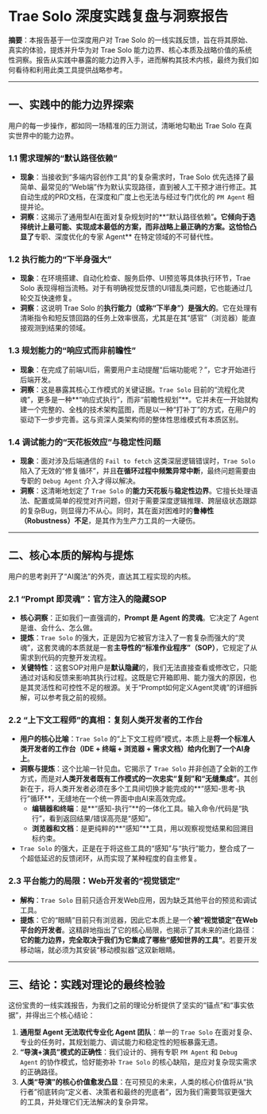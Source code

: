 # Trae Solo 深度实践复盘与洞察报告

**摘要**：本报告基于一位深度用户对 Trae Solo 的一线实践反馈，旨在将其原始、真实的体验，提炼并升华为对 Trae Solo 能力边界、核心本质及战略价值的系统性洞察。报告从实践中暴露的能力边界入手，进而解构其技术内核，最终为我们如何看待和利用此类工具提供战略参考。

---

## 一、实践中的能力边界探索

用户的每一步操作，都如同一场精准的压力测试，清晰地勾勒出 Trae Solo 在真实世界中的能力边界。

### 1.1 需求理解的“默认路径依赖”

*   **现象**：当接收到“多端内容创作工具”的复杂需求时，Trae Solo 优先选择了最简单、最常见的“Web端”作为默认实现路径，直到被人工干预才进行修正。其自动生成的PRD文档，在深度和广度上也无法与经过专门优化的 `PM Agent` 相提并论。
*   **洞察**：这揭示了通用型AI在面对复杂规划时的**“默认路径依赖”**。它倾向于选择统计上最可能、实现成本最低的方案，而非战略上最正确的方案。这恰恰凸显了**专职、深度优化的专家 Agent** 在特定领域的不可替代性。

### 1.2 执行能力的“下半身强大”

*   **现象**：在环境搭建、自动化检查、服务启停、UI预览等具体执行环节，Trae Solo 表现得相当流畅。对于有明确视觉反馈的UI错乱类问题，它也能通过几轮交互快速修复。
*   **洞察**：这说明 Trae Solo 的**执行能力（或称“下半身”）是强大的**。它在处理有清晰指令和短反馈回路的任务上效率很高，尤其是在其“感官”（浏览器）能直接观测到结果的领域。

### 1.3 规划能力的“响应式而非前瞻性”

*   **现象**：在完成了前端UI后，需要用户主动提醒“后端功能呢？”，它才开始进行后端开发。
*   **洞察**：这是暴露其核心工作模式的关键证据。`Trae Solo` 目前的“流程化灵魂”，更多是一种**“响应式执行”，而非“前瞻性规划”**。它并未在一开始就构建一个完整的、全栈的技术架构蓝图，而是以一种“打补丁”的方式，在用户的驱动下一步步完善。这与资深人类架构师的整体性思维模式有本质区别。

### 1.4 调试能力的“天花板效应”与稳定性问题

*   **现象**：面对涉及后端通信的 `Fail to fetch` 这类深层逻辑错误时，`Trae Solo` 陷入了无效的“修复循环”，并且**在循环过程中频繁异常中断**，最终问题需要由专职的 `Debug Agent` 介入才得以解决。
*   **洞察**：这清晰地划定了 `Trae Solo` 的**能力天花板**与**稳定性边界**。它擅长处理语法、配置或简单的视觉对齐问题，但对于需要深度逻辑推理、跨层级状态跟踪的复杂Bug，则显得力不从心。同时，其在面对困难时的**鲁棒性（Robustness）不足**，是其作为生产力工具的一大硬伤。

---

## 二、核心本质的解构与提炼

用户的思考剥开了“AI魔法”的外壳，直达其工程实现的内核。

### 2.1 “Prompt 即灵魂”：官方注入的隐藏SOP

*   **核心洞察**：正如我们一直强调的，**Prompt 是 Agent 的灵魂**。它决定了 Agent 是谁、会什么、怎么做。
*   **提炼**：`Trae Solo` 的强大，正是因为它被官方注入了一套复杂而强大的“灵魂”，这套灵魂的本质就是一套**主导性的“标准作业程序”（SOP）**，它规定了从需求到代码的完整开发流程。
*   **关键特性**：这套SOP对用户是**默认隐藏**的，我们无法直接查看或修改它，只能通过对话和反馈来影响其执行过程。这既是它开箱即用、能力强大的原因，也是其灵活性和可控性不足的根源。关于“Prompt如何定义Agent灵魂”的详细拆解，可以参考我之前的视频。

### 2.2 “上下文工程师”的真相：复刻人类开发者的工作台

*   **用户的核心比喻**：`Trae Solo` 的“上下文工程师”模式，本质上是**将一个标准人类开发者的工作台（IDE + 终端 + 浏览器 + 需求文档）给内化到了一个AI身上**。
*   **洞察与提炼**：这个比喻一针见血。它揭示了 `Trae Solo` 并非创造了全新的工作方式，而是对**人类开发者既有工作模式的一次忠实“复刻”和“无缝集成”**。其创新在于，将人类开发者必须在多个工具间切换才能完成的**“感知-思考-执行”循环**，无缝地在一个统一界面中由AI来高效完成。
    *   **编辑器和终端**：是**“感知-执行”**的一体化工具。输入命令/代码是“执行”，看到返回结果/错误高亮是“感知”。
    *   **浏览器和文档**：是更纯粹的**“感知”**工具，用以观察视觉结果和回溯目标约束。
*   `Trae Solo` 的强大，正是在于将这些工具的“感知”与“执行”能力，整合成了一个超低延迟的反馈闭环，从而实现了某种程度的自主修复。

### 2.3 平台能力的局限：Web开发者的“视觉锁定”

*   **解构**：`Trae Solo` 目前只适合开发Web应用，因为缺乏其他平台的预览和调试工具。
*   **提炼**：它的“眼睛”目前只有浏览器，因此它本质上是一个**被“视觉锁定”在Web平台的开发者**。这精辟地指出了它的核心局限，也揭示了其未来的进化路径：**它的能力边界，完全取决于我们为它集成了哪些“感知世界的工具”**。若要开发移动端，就必须为其安装“移动模拟器”这双新眼睛。

---

## 三、结论：实践对理论的最终检验

这份宝贵的一线实践报告，为我们之前的理论分析提供了坚实的“锚点”和“事实依据”，并得出三个核心结论：

1.  **通用型 Agent 无法取代专业化 Agent 团队**：单一的 `Trae Solo` 在面对复杂、专业的任务时，其规划能力、调试能力和稳定性的短板暴露无遗。
2.  **“导演+演员”模式的正确性**：我们设计的、拥有专职 `PM Agent` 和 `Debug Agent` 的协作模式，恰好能弥补 `Trae Solo` 的核心缺陷，是应对复杂现实需求的正确路径。
3.  **人类“导演”的核心价值愈发凸显**：在可预见的未来，人类的核心价值将从“执行者”彻底转向“定义者、决策者和最终的兜底者”，因为我们需要驾驭更强大的工具，并处理它们无法解决的复杂异常。 
